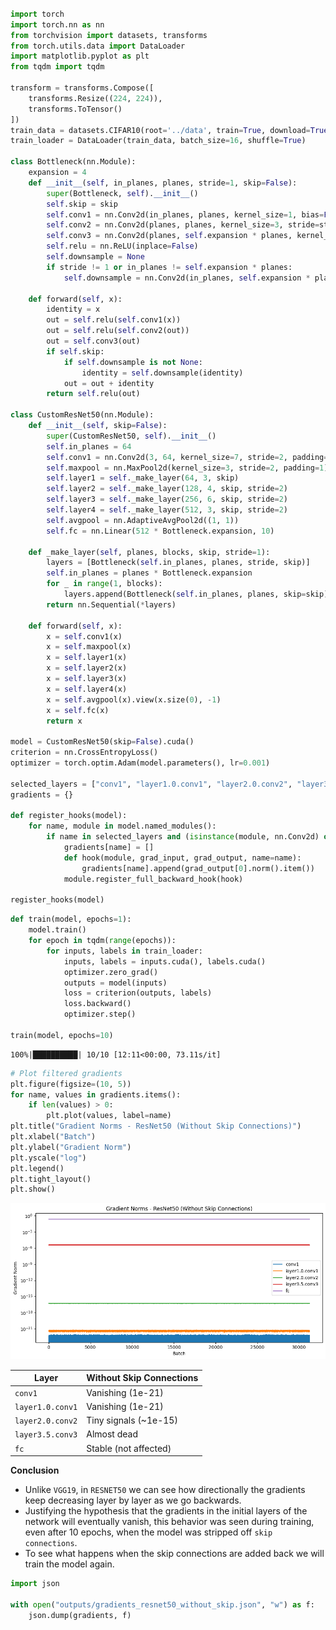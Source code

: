 ```python

import torch
import torch.nn as nn
from torchvision import datasets, transforms
from torch.utils.data import DataLoader
import matplotlib.pyplot as plt
from tqdm import tqdm

transform = transforms.Compose([
    transforms.Resize((224, 224)),
    transforms.ToTensor()
])
train_data = datasets.CIFAR10(root='../data', train=True, download=True, transform=transform)
train_loader = DataLoader(train_data, batch_size=16, shuffle=True)

class Bottleneck(nn.Module):
    expansion = 4
    def __init__(self, in_planes, planes, stride=1, skip=False):
        super(Bottleneck, self).__init__()
        self.skip = skip
        self.conv1 = nn.Conv2d(in_planes, planes, kernel_size=1, bias=False)
        self.conv2 = nn.Conv2d(planes, planes, kernel_size=3, stride=stride, padding=1, bias=False)
        self.conv3 = nn.Conv2d(planes, self.expansion * planes, kernel_size=1, bias=False)
        self.relu = nn.ReLU(inplace=False)
        self.downsample = None
        if stride != 1 or in_planes != self.expansion * planes:
            self.downsample = nn.Conv2d(in_planes, self.expansion * planes, kernel_size=1, stride=stride, bias=False)

    def forward(self, x):
        identity = x
        out = self.relu(self.conv1(x))
        out = self.relu(self.conv2(out))
        out = self.conv3(out)
        if self.skip:
            if self.downsample is not None:
                identity = self.downsample(identity)
            out = out + identity
        return self.relu(out)

class CustomResNet50(nn.Module):
    def __init__(self, skip=False):
        super(CustomResNet50, self).__init__()
        self.in_planes = 64
        self.conv1 = nn.Conv2d(3, 64, kernel_size=7, stride=2, padding=3, bias=False)
        self.maxpool = nn.MaxPool2d(kernel_size=3, stride=2, padding=1)
        self.layer1 = self._make_layer(64, 3, skip)
        self.layer2 = self._make_layer(128, 4, skip, stride=2)
        self.layer3 = self._make_layer(256, 6, skip, stride=2)
        self.layer4 = self._make_layer(512, 3, skip, stride=2)
        self.avgpool = nn.AdaptiveAvgPool2d((1, 1))
        self.fc = nn.Linear(512 * Bottleneck.expansion, 10)

    def _make_layer(self, planes, blocks, skip, stride=1):
        layers = [Bottleneck(self.in_planes, planes, stride, skip)]
        self.in_planes = planes * Bottleneck.expansion
        for _ in range(1, blocks):
            layers.append(Bottleneck(self.in_planes, planes, skip=skip))
        return nn.Sequential(*layers)

    def forward(self, x):
        x = self.conv1(x)
        x = self.maxpool(x)
        x = self.layer1(x)
        x = self.layer2(x)
        x = self.layer3(x)
        x = self.layer4(x)
        x = self.avgpool(x).view(x.size(0), -1)
        x = self.fc(x)
        return x

model = CustomResNet50(skip=False).cuda()
criterion = nn.CrossEntropyLoss()
optimizer = torch.optim.Adam(model.parameters(), lr=0.001)

selected_layers = ["conv1", "layer1.0.conv1", "layer2.0.conv2", "layer3.5.conv3", "fc"]
gradients = {}

def register_hooks(model):
    for name, module in model.named_modules():
        if name in selected_layers and (isinstance(module, nn.Conv2d) or isinstance(module, nn.Linear)):
            gradients[name] = []
            def hook(module, grad_input, grad_output, name=name):
                gradients[name].append(grad_output[0].norm().item())
            module.register_full_backward_hook(hook)

register_hooks(model)
```


```python
def train(model, epochs=1):
    model.train()
    for epoch in tqdm(range(epochs)):
        for inputs, labels in train_loader:
            inputs, labels = inputs.cuda(), labels.cuda()
            optimizer.zero_grad()
            outputs = model(inputs)
            loss = criterion(outputs, labels)
            loss.backward()
            optimizer.step()

train(model, epochs=10)
```

    100%|██████████| 10/10 [12:11<00:00, 73.11s/it]



```python
# Plot filtered gradients
plt.figure(figsize=(10, 5))
for name, values in gradients.items():
    if len(values) > 0:
        plt.plot(values, label=name)
plt.title("Gradient Norms - ResNet50 (Without Skip Connections)")
plt.xlabel("Batch")
plt.ylabel("Gradient Norm")
plt.yscale("log")
plt.legend()
plt.tight_layout()
plt.show()
```


    
![png](assets/resnet50_without_skip_files/resnet50_without_skip_2_0.png)
    


| Layer            | Without Skip Connections |
| ---------------- | ------------------------ |
| `conv1`          | Vanishing (1e-21)        |
| `layer1.0.conv1` | Vanishing (1e-21)        |
| `layer2.0.conv2` | Tiny signals (\~1e-15)   |
| `layer3.5.conv3` | Almost dead              |
| `fc`             | Stable (not affected)    |

**Conclusion**

- Unlike `VGG19`, in `RESNET50` we can see how directionally the gradients keep decreasing layer by layer as we go backwards.
- Justifying the hypothesis that the gradients in the initial layers of the network will eventually vanish, this behavior was seen during training, even after 10 epochs, when the model was stripped off `skip connections`.
- To see what happens when the skip connections are added back we will train the model again.


```python
import json

with open("outputs/gradients_resnet50_without_skip.json", "w") as f:
    json.dump(gradients, f)
```


```python

```
